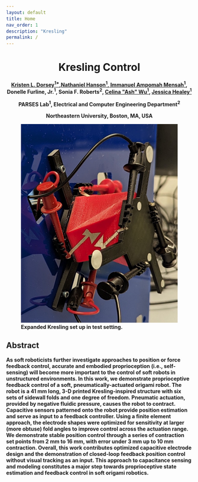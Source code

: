 ```yaml
---
layout: default
title: Home
nav_order: 1
description: "Kresling"
permalink: /
---
```



<html lang="en-US">
<head>
  <meta charset="UTF-8">
  <meta name="viewpoint" content="width=device-width, initial-scale=1.0">
  <!--<link rel="stylesheet" href="style.css"> -->
  <title><b>Kresling</b> Control </title>
</head>
<body>
  <div class="header-adder">
    <div class="title_set">
      <h1 style="text-align: center;"><strong>Kresling</strong> Control
      </h1>
    </div>
    <div class="names">
      <p style="text-align: center;"><strong><a href="http://www.kristendorsey.com/">Kristen L. Dorsey<sup>1*</sup></a>,<a href="https://nhansion.io">Nathaniel Hanson<sup>1</sup></a>,<a href="https://www.linkedin.com/in/immanuelampomah/"> Immanuel Ampomah Mensah<sup>1</sup></a>, Donelle Furline, Jr.<sup>1</sup>, Sonia F. Roberts<sup>2</sup>, <a href="https://www.linkedin.com/in/ashwu-0/">Celina "Ash" Wu<sup>1</sup></a>, <a href="https://www.jesshealey.net/">Jessica Healey<sup>1</sup></a></strong></p>
      <p style="text-align: center;"><strong>PARSES Lab<sup>1</sup>, Electrical and Computer Engineering Department<sup>2</sup>
      <p style="text-align: center;"><strong>Northeastern University, Boston, MA, USA</strong></p>

  <div>
    <div style="position:relative;padding-top:0%;">
      <figure>
      <img src="images/test_seutp.jpg" alt="Kresling in test set up">
        <figcaption>
            Expanded Kresling set up in test setting.
        </figcaption>
  </figure>
    </div>
  </div>
  <h2>Abstract</h2>
  <p>As soft roboticists further investigate approaches
to position or force feedback control, accurate and embodied
proprioception (i.e., self-sensing) will become more important
to the control of soft robots in unstructured environments.
In this work, we demonstrate proprioceptive feedback control
of a soft, pneumatically-actuated origami robot. The robot
is a 41 mm long, 3-D printed Kresling-inspired structure
with six sets of sidewall folds and one degree of freedom.
Pneumatic actuation, provided by negative fluidic pressure,
causes the robot to contract. Capacitive sensors patterned onto
the robot provide position estimation and serve as input to
a feedback controller. Using a finite element approach, the
electrode shapes were optimized for sensitivity at larger (more
obtuse) fold angles to improve control across the actuation
range. We demonstrate stable position control through a series
of contraction set points from 2 mm to 16 mm, with error under
3 mm up to 10 mm contraction. Overall, this work contributes
optimized capacitive electrode design and the demonstration of
closed-loop feedback position control without visual tracking as
an input. This approach to capacitance sensing and modeling
constitutes a major step towards proprioceptive state estimation and feedback control in soft origami robotics.
  </p>

```
